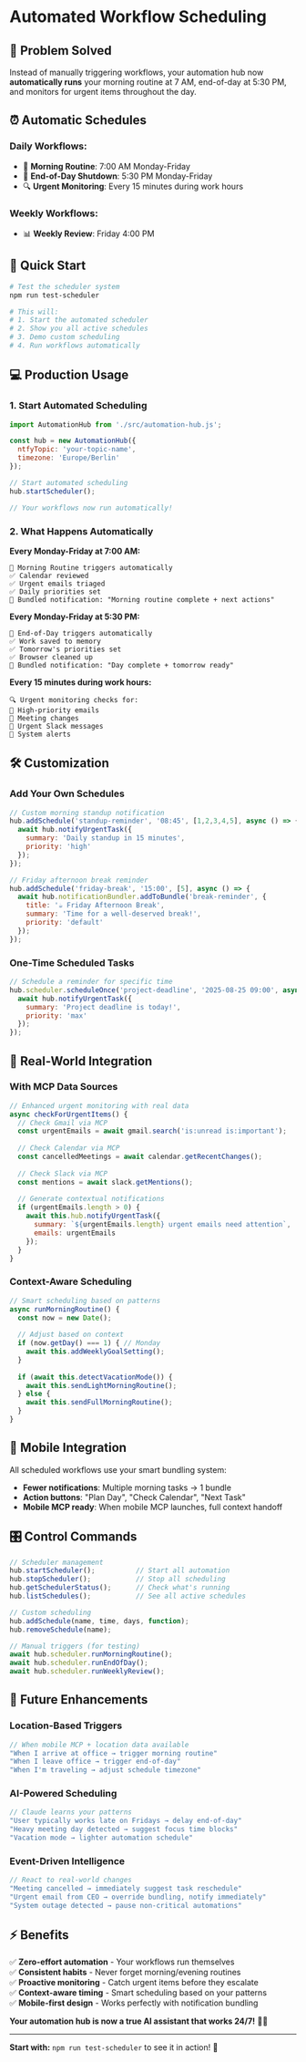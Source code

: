 # Automated Workflow Scheduling

## 🎯 **Problem Solved**
Instead of manually triggering workflows, your automation hub now **automatically runs** your morning routine at 7 AM, end-of-day at 5:30 PM, and monitors for urgent items throughout the day.

## ⏰ **Automatic Schedules**

### **Daily Workflows:**
- 🌅 **Morning Routine**: 7:00 AM Monday-Friday
- 🌇 **End-of-Day Shutdown**: 5:30 PM Monday-Friday  
- 🔍 **Urgent Monitoring**: Every 15 minutes during work hours

### **Weekly Workflows:**
- 📊 **Weekly Review**: Friday 4:00 PM

## 🚀 **Quick Start**

```bash
# Test the scheduler system
npm run test-scheduler

# This will:
# 1. Start the automated scheduler
# 2. Show you all active schedules  
# 3. Demo custom scheduling
# 4. Run workflows automatically
```

## 💻 **Production Usage**

### **1. Start Automated Scheduling**
```javascript
import AutomationHub from './src/automation-hub.js';

const hub = new AutomationHub({
  ntfyTopic: 'your-topic-name',
  timezone: 'Europe/Berlin'
});

// Start automated scheduling
hub.startScheduler();

// Your workflows now run automatically!
```

### **2. What Happens Automatically**

**Every Monday-Friday at 7:00 AM:**
```
🌅 Morning Routine triggers automatically
✅ Calendar reviewed
✅ Urgent emails triaged  
✅ Daily priorities set
📱 Bundled notification: "Morning routine complete + next actions"
```

**Every Monday-Friday at 5:30 PM:**
```
🌇 End-of-Day triggers automatically  
✅ Work saved to memory
✅ Tomorrow's priorities set
✅ Browser cleaned up
📱 Bundled notification: "Day complete + tomorrow ready"
```

**Every 15 minutes during work hours:**
```
🔍 Urgent monitoring checks for:
📧 High-priority emails
📅 Meeting changes  
💬 Urgent Slack messages
🚨 System alerts
```

## 🛠 **Customization**

### **Add Your Own Schedules**
```javascript
// Custom morning standup notification
hub.addSchedule('standup-reminder', '08:45', [1,2,3,4,5], async () => {
  await hub.notifyUrgentTask({
    summary: 'Daily standup in 15 minutes',
    priority: 'high'
  });
});

// Friday afternoon break reminder  
hub.addSchedule('friday-break', '15:00', [5], async () => {
  await hub.notificationBundler.addToBundle('break-reminder', {
    title: '☕ Friday Afternoon Break',
    summary: 'Time for a well-deserved break!',
    priority: 'default'
  });
});
```

### **One-Time Scheduled Tasks**
```javascript
// Schedule a reminder for specific time
hub.scheduler.scheduleOnce('project-deadline', '2025-08-25 09:00', async () => {
  await hub.notifyUrgentTask({
    summary: 'Project deadline is today!',
    priority: 'max'
  });
});
```

## 🔗 **Real-World Integration**

### **With MCP Data Sources**
```javascript
// Enhanced urgent monitoring with real data
async checkForUrgentItems() {
  // Check Gmail via MCP
  const urgentEmails = await gmail.search('is:unread is:important');
  
  // Check Calendar via MCP  
  const cancelledMeetings = await calendar.getRecentChanges();
  
  // Check Slack via MCP
  const mentions = await slack.getMentions();
  
  // Generate contextual notifications
  if (urgentEmails.length > 0) {
    await this.hub.notifyUrgentTask({
      summary: `${urgentEmails.length} urgent emails need attention`,
      emails: urgentEmails
    });
  }
}
```

### **Context-Aware Scheduling**
```javascript
// Smart scheduling based on patterns
async runMorningRoutine() {
  const now = new Date();
  
  // Adjust based on context
  if (now.getDay() === 1) { // Monday
    await this.addWeeklyGoalSetting();
  }
  
  if (await this.detectVacationMode()) {
    await this.sendLightMorningRoutine();
  } else {
    await this.sendFullMorningRoutine();
  }
}
```

## 📱 **Mobile Integration**

All scheduled workflows use your smart bundling system:

- **Fewer notifications**: Multiple morning tasks → 1 bundle
- **Action buttons**: "Plan Day", "Check Calendar", "Next Task"  
- **Mobile MCP ready**: When mobile MCP launches, full context handoff

## 🎛 **Control Commands**

```javascript
// Scheduler management
hub.startScheduler();          // Start all automation
hub.stopScheduler();           // Stop all scheduling
hub.getSchedulerStatus();      // Check what's running
hub.listSchedules();           // See all active schedules

// Custom scheduling
hub.addSchedule(name, time, days, function);
hub.removeSchedule(name);

// Manual triggers (for testing)
await hub.scheduler.runMorningRoutine();
await hub.scheduler.runEndOfDay();
await hub.scheduler.runWeeklyReview();
```

## 🔮 **Future Enhancements**

### **Location-Based Triggers**
```javascript
// When mobile MCP + location data available
"When I arrive at office → trigger morning routine"
"When I leave office → trigger end-of-day"
"When I'm traveling → adjust schedule timezone"
```

### **AI-Powered Scheduling**
```javascript
// Claude learns your patterns
"User typically works late on Fridays → delay end-of-day"
"Heavy meeting day detected → suggest focus time blocks"
"Vacation mode → lighter automation schedule"
```

### **Event-Driven Intelligence**
```javascript
// React to real-world changes
"Meeting cancelled → immediately suggest task reschedule"
"Urgent email from CEO → override bundling, notify immediately"
"System outage detected → pause non-critical automations"
```

## ⚡ **Benefits**

✅ **Zero-effort automation** - Your workflows run themselves  
✅ **Consistent habits** - Never forget morning/evening routines  
✅ **Proactive monitoring** - Catch urgent items before they escalate  
✅ **Context-aware timing** - Smart scheduling based on your patterns  
✅ **Mobile-first design** - Works perfectly with notification bundling  

**Your automation hub is now a true AI assistant that works 24/7!** 🤖⏰

---

**Start with:** `npm run test-scheduler` to see it in action! 🚀
